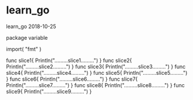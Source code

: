 # learn_go
learn_go 2018-10-25


package variable

import(
  "fmt"
)

func slice1{
  Println(".........slice1.........")
}
func slice2{
  Println(".........slice2.........")
}
func slice3{
  Println(".........slice3.........")
}
func slice4{
  Println(".........slice4.........")
}
func slice5{
  Println(".........slice5.........")
}
func slice6{
  Println(".........slice6.........")
}
func slice7{
  Println(".........slice7.........")
}
func slice8{
  Println(".........slice8.........")
}
func slice9{
  Println(".........slice9.........")
}
